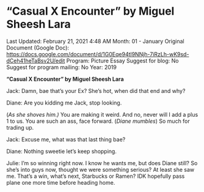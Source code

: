 # “Casual X Encounter” by Miguel Sheesh Lara

Last Updated: February 21, 2021 4:48 AM
Month: 01 - January
Original Document (Google Doc): https://docs.google.com/document/d/1G0Eqe94tl9NNjh-7iRzLh-wK9sd-dCeh41heTaBsv2U/edit
Program: Picture Essay
Suggest for blog: No
Suggest for program mailing: No
Year: 2019

**“Casual X Encounter” by Miguel Sheesh Lara**

Jack: Damn, bae that’s your Ex? She’s hot, when did that end and why?

Diane: Are you kidding me Jack, stop looking.

(*As she shoves him.)* You are making it weird. And no, never will I add a plus 1 to us. You are such an ass, face forward. (*Diane mumbles*) So much for trading up.

Jack: Excuse me, what was that last thing bae?

Diane: Nothing sweetie let’s keep shopping.

Julie: I’m so winning right now. I know he wants me, but does Diane still? So she’s into guys now, thought we were something serious? At least she saw me. That’s a win, what’s next, Starbucks or Ramen? IDK hopefully pass plane one more time before heading home.